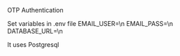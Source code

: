 OTP Authentication

Set variables in .env file
EMAIL_USER=\n
EMAIL_PASS=\n
DATABASE_URL=\n

It uses Postgresql
